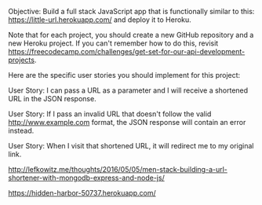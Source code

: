 Objective: Build a full stack JavaScript app that is functionally similar to this: https://little-url.herokuapp.com/ and deploy it to Heroku.

Note that for each project, you should create a new GitHub repository and a new Heroku project. If you can't remember how to do this, revisit https://freecodecamp.com/challenges/get-set-for-our-api-development-projects.

Here are the specific user stories you should implement for this project:

User Story: I can pass a URL as a parameter and I will receive a shortened URL in the JSON response.

User Story: If I pass an invalid URL that doesn't follow the valid http://www.example.com format, the JSON response will contain an error instead.

User Story: When I visit that shortened URL, it will redirect me to my original link.

http://lefkowitz.me/thoughts/2016/05/05/men-stack-building-a-url-shortener-with-mongodb-express-and-node-js/

https://hidden-harbor-50737.herokuapp.com/